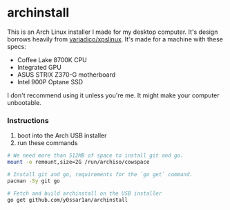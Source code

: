 # archinstall

This is an Arch Linux installer I made for my desktop computer. It's design borrows heavily from [variadico/xpslinux](https://github.com/variadico/xpslinux). It's made for a machine with these specs:
* Coffee Lake 8700K CPU
* Integrated GPU
* ASUS STRIX Z370-G motherboard
* Intel 900P Optane SSD

I don't recommend using it unless you're me. It might make your computer unbootable.

### Instructions
1. boot into the Arch USB installer
2. run these commands
```sh
# We need more than 512MB of space to install git and go.
mount -o remount,size=2G /run/archiso/cowspace

# Install git and go, requirements for the `go get` command.
pacman -Sy git go

# Fetch and build archinstall on the USB installer
go get github.com/y0ssar1an/archinstall
```
